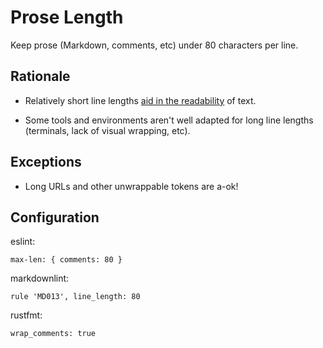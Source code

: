 # Prose Length

Keep prose (Markdown, comments, etc) under 80 characters per line.

## Rationale

* Relatively short line lengths [aid in the readability][line-length] of text.

* Some tools and environments aren't well adapted for long line lengths
  (terminals, lack of visual wrapping, etc).

[line-length]: https://en.wikipedia.org/wiki/Line_length#Electronic_text

## Exceptions

* Long URLs and other unwrappable tokens are a-ok!

## Configuration

eslint:

    max-len: { comments: 80 }

markdownlint:

    rule 'MD013', line_length: 80

rustfmt:

    wrap_comments: true
